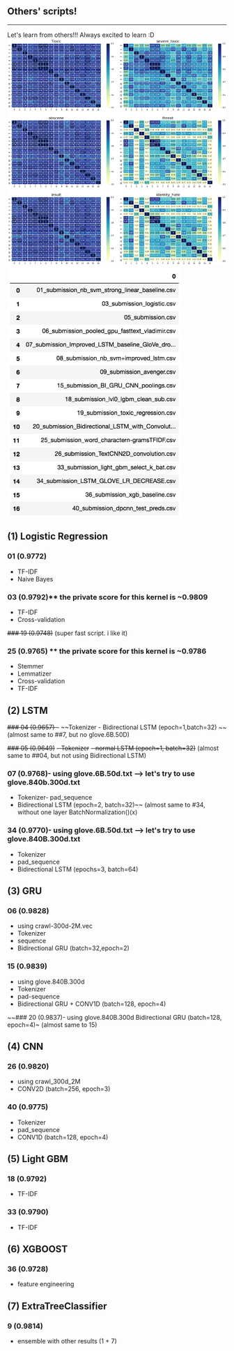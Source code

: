 ## Others' scripts!
_______

Let's learn from others!!! Always excited to learn :D
<img src="correlation.png">
<img src="filenumber.png" width="400">

## (1) Logistic Regression
### 01 (0.9772)
- TF-IDF
- Naive Bayes

### 03 (0.9792)** the private score for this kernel is ~0.9809
- TF-IDF
- Cross-validation

~~### 19 (0.9748)~~ (super fast script. i like it)

### 25 (0.9765) ** the private score for this kernel is ~0.9786
- Stemmer
- Lemmatizer
- Cross-validation
- TF-IDF

## (2) LSTM
~~### 04 (0.9657) -~~
~~Tokenizer - Bidirectional LSTM (epoch=1,batch=32) ~~
(almost same to ##7, but no glove.6B.50D)

~~### 05 (0.9649)~~
~~- Tokenizer~~
~~- normal LSTM (epoch=1, batch=32)~~
(almost same to ##04, but not using Bidirectional LSTM)

### 07 (0.9768)- using glove.6B.50d.txt --> let's try to use glove.840b.300d.txt
- Tokenizer- pad_sequence
- Bidirectional LSTM (epoch=2, batch=32)~~
(almost same to #34, without one layer BatchNormalization()(x)

### 34 (0.9770)- using glove.6B.50d.txt --> let's try to use glove.840B.300d.txt
- Tokenizer
- pad_sequence
- Bidirectional LSTM (epochs=3, batch=64)

## (3) GRU
### 06 (0.9828)
- using crawl-300d-2M.vec
- Tokenizer
- sequence
- Bidirectional GRU (batch=32,epoch=2)

### 15 (0.9839)
- using glove.840B.300d
- Tokenizer
- pad-sequence
- Bidirectional GRU + CONV1D (batch=128, epoch=4)

~~### 20 (0.9837)- using glove.840B.300d Bidirectional GRU (batch=128, epoch=4)~
(almost same to 15)

## (4) CNN
### 26 (0.9820)
- using crawl_300d_2M
- CONV2D (batch=256, epoch=3)

### 40 (0.9775)
- Tokenizer
- pad_sequence
- CONV1D (batch=128, epoch=4)

## (5) Light GBM
### 18 (0.9792)
- TF-IDF

### 33 (0.9790)
- TF-IDF

## (6) XGBOOST
### 36 (0.9728)
- feature engineering

## (7) ExtraTreeClassifier
### 9 (0.9814)
- ensemble with other results (1 + 7)
